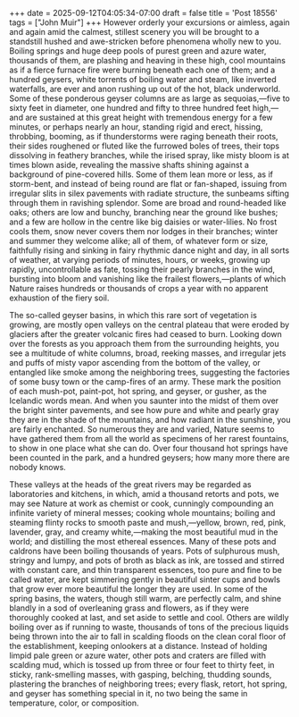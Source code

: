 +++
date = 2025-09-12T04:05:34-07:00
draft = false
title = 'Post 18556'
tags = ["John Muir"]
+++
However orderly your excursions or aimless, again and again amid the calmest, stillest scenery you will be brought to a standstill hushed and awe-stricken before phenomena wholly new to you. Boiling springs and huge deep pools of purest green and azure water, thousands of them, are plashing and heaving in these high, cool mountains as if a fierce furnace fire were burning beneath each one of them; and a hundred geysers, white torrents of boiling water and steam, like inverted waterfalls, are ever and anon rushing up out of the hot, black underworld. Some of these ponderous geyser columns are as large as sequoias,—five to sixty feet in diameter, one hundred and fifty to three hundred feet high,—and are sustained at this great height with tremendous energy for a few minutes, or perhaps nearly an hour, standing rigid and erect, hissing, throbbing, booming, as if thunderstorms were raging beneath their roots, their sides roughened or fluted like the furrowed boles of trees, their tops dissolving in feathery branches, while the irised spray, like misty bloom is at times blown aside, revealing the massive shafts shining against a background of pine-covered hills. Some of them lean more or less, as if storm-bent, and instead of being round are flat or fan-shaped, issuing from irregular slits in silex pavements with radiate structure, the sunbeams sifting through them in ravishing splendor. Some are broad and round-headed like oaks; others are low and bunchy, branching near the ground like bushes; and a few are hollow in the centre like big daisies or water-lilies. No frost cools them, snow never covers them nor lodges in their branches; winter and summer they welcome alike; all of them, of whatever form or size, faithfully rising and sinking in fairy rhythmic dance night and day, in all sorts of weather, at varying periods of minutes, hours, or weeks, growing up rapidly, uncontrollable as fate, tossing their pearly branches in the wind, bursting into bloom and vanishing like the frailest flowers,—plants of which Nature raises hundreds or thousands of crops a year with no apparent exhaustion of the fiery soil.

The so-called geyser basins, in which this rare sort of vegetation is growing, are mostly open valleys on the central plateau that were eroded by glaciers after the greater volcanic fires had ceased to burn. Looking down over the forests as you approach them from the surrounding heights, you see a multitude of white columns, broad, reeking masses, and irregular jets and puffs of misty vapor ascending from the bottom of the valley, or entangled like smoke among the neighboring trees, suggesting the factories of some busy town or the camp-fires of an army. These mark the position of each mush-pot, paint-pot, hot spring, and geyser, or gusher, as the Icelandic words mean. And when you saunter into the midst of them over the bright sinter pavements, and see how pure and white and pearly gray they are in the shade of the mountains, and how radiant in the sunshine, you are fairly enchanted. So numerous they are and varied, Nature seems to have gathered them from all the world as specimens of her rarest fountains, to show in one place what she can do. Over four thousand hot springs have been counted in the park, and a hundred geysers; how many more there are nobody knows.

These valleys at the heads of the great rivers may be regarded as laboratories and kitchens, in which, amid a thousand retorts and pots, we may see Nature at work as chemist or cook, cunningly compounding an infinite variety of mineral messes; cooking whole mountains; boiling and steaming flinty rocks to smooth paste and mush,—yellow, brown, red, pink, lavender, gray, and creamy white,—making the most beautiful mud in the world; and distilling the most ethereal essences. Many of these pots and caldrons have been boiling thousands of years. Pots of sulphurous mush, stringy and lumpy, and pots of broth as black as ink, are tossed and stirred with constant care, and thin transparent essences, too pure and fine to be called water, are kept simmering gently in beautiful sinter cups and bowls that grow ever more beautiful the longer they are used. In some of the spring basins, the waters, though still warm, are perfectly calm, and shine blandly in a sod of overleaning grass and flowers, as if they were thoroughly cooked at last, and set aside to settle and cool. Others are wildly boiling over as if running to waste, thousands of tons of the precious liquids being thrown into the air to fall in scalding floods on the clean coral floor of the establishment, keeping onlookers at a distance. Instead of holding limpid pale green or azure water, other pots and craters are filled with scalding mud, which is tossed up from three or four feet to thirty feet, in sticky, rank-smelling masses, with gasping, belching, thudding sounds, plastering the branches of neighboring trees; every flask, retort, hot spring, and geyser has something special in it, no two being the same in temperature, color, or composition.
